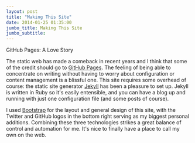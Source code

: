 ```yaml
---
layout: post
title: "Making This Site"
date: 2014-01-25 01:35:00
jumbo_title: Making This Site
jumbo_subtitle:
---
```


<p class="lead">GitHub Pages: A Love Story</p>

The static web has made a comeback in recent years and I think that some of the credit should go to [GitHub Pages](http://pages.github.com/). The feeling of being able to concentrate on writing without having to worry about configuration or content management is a blissful one. This site requires some overhead of course: the static site generator [Jekyll](http://jekyllrb.com/) has been a pleasure to set up. Jekyll is written in Ruby so it's easily entensible, and you can have a blog up and running with just one configuration file (and some posts of course). 

I used [Bootstrap](http://getbootstrap.com/) for the layout and general design of this site, with the Twitter and GitHub logos in the bottom right serving as my biggest personal additions. Combining these three technologies strikes a great balance of control and automation for me. It's nice to finally have a place to call my own on the web.